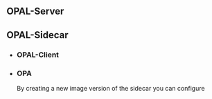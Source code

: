 ## OPAL-Server


## OPAL-Sidecar
    
- ### OPAL-Client

- ### OPA
    By creating a new image version of the sidecar you can configure 